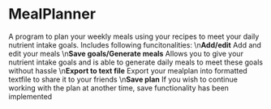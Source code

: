 # MealPlanner
A program to plan your weekly meals using your recipes to meet your daily nutrient intake goals. Includes following funcitonalities:
\n**Add/edit** Add and edit your meals 
\n**Save goals/Generate meals** Allows you to give your nutrient intake goals and is able to generate daily meals to meet these goals without hassle
\n**Export to text file** Export your mealplan into formatted textfile to share it to your friends
\n**Save plan** If you wish to continue working with the plan at another time, save functionality has been implemented
